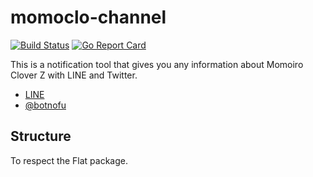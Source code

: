 # momoclo-channel

[![Build Status](https://travis-ci.org/utahta/momoclo-channel.svg?branch=master)](https://travis-ci.org/utahta/momoclo-channel)
[![Go Report Card](https://goreportcard.com/badge/github.com/utahta/momoclo-channel)](https://goreportcard.com/report/github.com/utahta/momoclo-channel)

This is a notification tool that gives you any information about Momoiro Clover Z with LINE and Twitter.

- [LINE](https://momoclo-channel.com/line/bot/about)
- [@botnofu](https://twitter.com/botnofu)

## Structure

To respect the Flat package.
